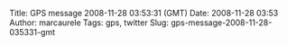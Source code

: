 Title: GPS message 2008-11-28 03:53:31 (GMT)
Date: 2008-11-28 03:53
Author: marcaurele
Tags: gps, twitter
Slug: gps-message-2008-11-28-035331-gmt

<!--break-->

<div class="gmap" id="gmap_20081127_195331">
</div>
</p>


